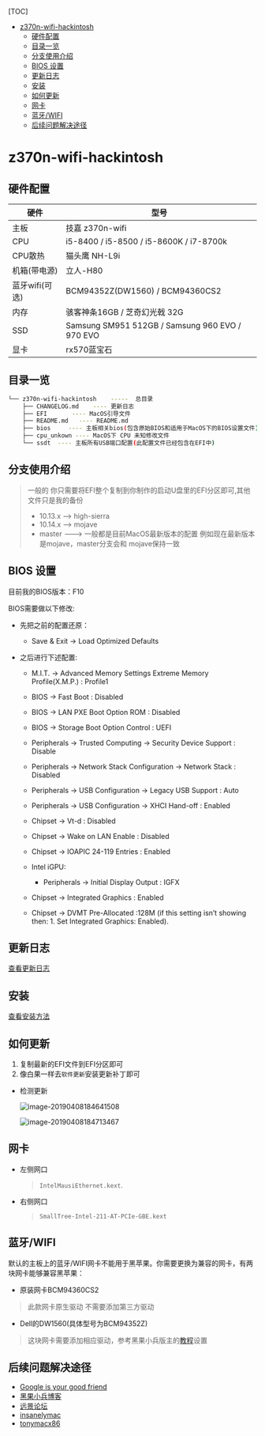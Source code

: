 [TOC]

<!-- TOC -->

- [z370n-wifi-hackintosh](#z370n-wifi-hackintosh)
    - [硬件配置](#硬件配置)
    - [目录一览](#目录一览)
    - [分支使用介绍](#分支使用介绍)
    - [BIOS 设置](#bios-设置)
    - [更新日志](#更新日志)
    - [安装](#安装)
    - [如何更新](#如何更新)
    - [网卡](#网卡)
    - [蓝牙/WIFI](#蓝牙wifi)
    - [后续问题解决途径](#后续问题解决途径)

<!-- /TOC -->

# z370n-wifi-hackintosh


## 硬件配置

| 硬件           | 型号                                            |
| -------------- | ----------------------------------------------- |
| 主板           | 技嘉 z370n-wifi                                 |
| CPU            | i5-8400 / i5-8500 / i5-8600K  /  i7-8700k                  |
| CPU散热        | 猫头鹰 NH-L9i                                    |
| 机箱(带电源)   | 立人-H80                                        |
| 蓝牙wifi(可选) |  BCM94352Z(DW1560) / BCM94360CS2                    |
| 内存           | 骇客神条16GB  / 芝奇幻光戟 32G                        |
| SSD            | Samsung SM951 512GB / Samsung 960 EVO / 970 EVO |
|显卡| rx570蓝宝石|




## 目录一览

```bash
└── z370n-wifi-hackintosh    -----  总目录
    ├── CHANGELOG.md    ---- 更新日志
    ├── EFI       ---- MacOS引导文件 
    ├── README.md   ---- README.md 
    ├── bios     ---- 主板相关bios(包含原始BIOS和适用于MacOS下的BIOS设置文件) 
    ├── cpu_unkown ---- MacOS下 CPU 未知修改文件
    └── ssdt  ---- 主板所有USB端口配置(此配置文件已经包含在EFI中)
```

## 分支使用介绍
> 一般的 你只需要将EFI整个复制到你制作的启动U盘里的EFI分区即可,其他文件只是我的备份
> - 10.13.x  —> high-sierra
> - 10.14.x  —> mojave  
> - master  ---> 一般都是目前MacOS最新版本的配置 例如现在最新版本是mojave，master分支会和 mojave保持一致


## BIOS 设置

目前我的BIOS版本：F10 

BIOS需要做以下修改:

- 先把之前的配置还原：

    - Save & Exit → Load Optimized Defaults

- 之后进行下述配置:

    - M.I.T. → Advanced Memory Settings Extreme Memory Profile(X.M.P.) : Profile1

    - BIOS → Fast Boot : Disabled

    - BIOS → LAN PXE Boot Option ROM : Disabled

    - BIOS → Storage Boot Option Control : UEFI

    - Peripherals → Trusted Computing → Security Device Support : Disable

    - Peripherals → Network Stack Configuration → Network Stack : Disabled

    - Peripherals → USB Configuration → Legacy USB Support : Auto

    - Peripherals → USB Configuration → XHCI Hand-off : Enabled

    - Chipset → Vt-d : Disabled

    - Chipset → Wake on LAN Enable : Disabled

    - Chipset → IOAPIC 24-119 Entries : Enabled

    - Intel iGPU:
        - Peripherals → Initial Display Output : IGFX

    - Chipset → Integrated Graphics : Enabled

    - Chipset → DVMT Pre-Allocated :128M (if this setting isn’t showing then: 1. Set Integrated Graphics: Enabled). 



## 更新日志

[查看更新日志](CHANGELOG.md)


## 安装

[查看安装方法](install.md)


## 如何更新

1. 复制最新的EFI文件到EFI分区即可
2. 像白果一样去`软件更新`安装更新补丁即可

- 检测更新

  ![image-20190408184641508](https://ws1.sinaimg.cn/large/006tNc79gy1g1vf2epczdj30xj0u0qbg.jpg)

  ![image-20190408184713467](https://ws3.sinaimg.cn/large/006tNc79gy1g1vf2wv9svj31120f2dll.jpg)


## 网卡

- 左侧网口 
    > `IntelMausiEthernet.kext`.
- 右侧网口 
    > `SmallTree-Intel-211-AT-PCIe-GBE.kext`


## 蓝牙/WIFI

默认的主板上的蓝牙/WIFI网卡不能用于黑苹果。你需要更换为兼容的网卡，有两块网卡能够兼容黑苹果：

- 原装网卡BCM94360CS2 

> 此款网卡原生驱动 不需要添加第三方驱动

- Dell的DW1560(具体型号为BCM94352Z) 
> 这块网卡需要添加相应驱动，参考黑果小兵版主的[教程](https://blog.daliansky.net/Broadcom-BCM94352z-DW1560-drive-new-posture.html)设置


## 后续问题解决途径

- [Google is your good friend](https://www.google.com)
- [黑果小兵博客](https://blog.daliansky.net)
- [远景论坛](http://pcbeta.com)
- [insanelymac](https://www.insanelymac.com)
- [tonymacx86](https://www.tonymacx86.com)

